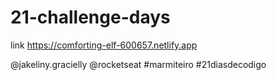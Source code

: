 # 21-challenge-days

link https://comforting-elf-600657.netlify.app

@jakeliny.gracielly @rocketseat #marmiteiro #21diasdecodigo
